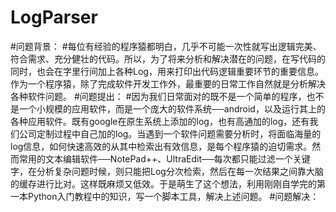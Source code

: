 # LogParser
#问题背景：
#每位有经验的程序猿都明白，几乎不可能一次性就写出逻辑完美、符合需求、充分健壮的代码。所以，为了将来分析和解决潜在的问题，在写代码的同时，也会在字里行间加上各种Log，用来打印出代码逻辑重要环节的重要信息。作为一个程序猿，除了完成软件开发工作外，最重要的日常工作自然就是分析解决各种软件问题。
#问题提出：
#因为我们日常面对的既不是一个简单的程序，也不是一个小规模的应用软件，而是一个庞大的软件系统──android，以及运行其上的各种应用软件。既有google在原生系统上添加的log，也有高通加的log，还有我们公司定制过程中自己加的log。当遇到一个软件问题需要分析时，将面临海量的log信息，如何快速高效的从其中检索出有效信息，是每个程序猿的迫切需求。然而常用的文本编辑软件──NotePad++、UltraEdit──每次都只能过滤一个关键字，在分析复杂问题时候，则只能把Log分次检索，然后在每一次结果之间靠大脑的缓存进行比对。这样既麻烦又低效。于是萌生了这个想法，利用刚刚自学完的第一本Python入门教程中的知识，写一个脚本工具，解决上述问题。
#问题解决：
